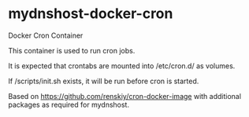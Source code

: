 # mydnshost-docker-cron
Docker Cron Container

This container is used to run cron jobs.

It is expected that crontabs are mounted into /etc/cron.d/ as volumes.

If /scripts/init.sh exists, it will be run before cron is started.

Based on https://github.com/renskiy/cron-docker-image with additional packages as required for mydnshost.
